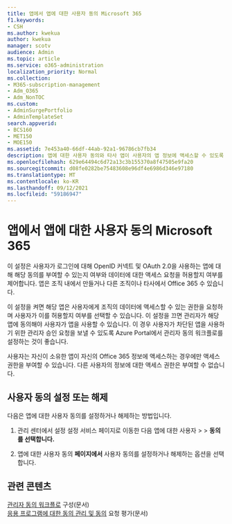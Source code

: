```yaml
---
title: 앱에서 앱에 대한 사용자 동의 Microsoft 365
f1.keywords:
- CSH
ms.author: kwekua
author: kwekua
manager: scotv
audience: Admin
ms.topic: article
ms.service: o365-administration
localization_priority: Normal
ms.collection:
- M365-subscription-management
- Adm_O365
- Adm_NonTOC
ms.custom:
- AdminSurgePortfolio
- AdminTemplateSet
search.appverid:
- BCS160
- MET150
- MOE150
ms.assetid: 7e453a40-66df-44ab-92a1-96786cb7fb34
description: 앱에 대한 사용자 동의와 타사 앱이 사용자의 앱 정보에 액세스할 수 있도록 앱을 설정하는 Microsoft 365 대해 자세히 알아보습니다.
ms.openlocfilehash: 629e64494c6d72a13c3b155370a8f47505e9fa20
ms.sourcegitcommit: d08fe0282be75483608e96df4e6986d346e97180
ms.translationtype: MT
ms.contentlocale: ko-KR
ms.lasthandoff: 09/12/2021
ms.locfileid: "59186947"
---
```

# <a name="managing-user-consent-to-apps-in-microsoft-365"></a>앱에서 앱에 대한 사용자 동의 Microsoft 365

이 설정은 사용자가 로그인에 대해 OpenID 커넥트 및 OAuth 2.0을 사용하는 앱에 대해 해당 동의를 부여할 수 있는지 여부와 데이터에 대한 액세스 요청을 허용할지 여부를 제어합니다. 앱은 조직 내에서 만들거나 다른 조직이나 타사에서 Office 365 수 있습니다.

이 설정을 켜면 해당 앱은 사용자에게 조직의 데이터에 액세스할 수 있는 권한을 요청하며 사용자가 이를 허용할지 여부를 선택할 수 있습니다. 이 설정을 끄면 관리자가 해당 앱에 동의해야 사용자가 앱을 사용할 수 있습니다. 이 경우 사용자가 차단된 앱을 사용하기 위한 관리자 승인 요청을 보낼 수 있도록 Azure Portal에서 관리자 동의 워크플로를 설정하는 것이 좋습니다.

사용자는 자신이 소유한 앱이 자신의 Office 365 정보에 액세스하는 경우에만 액세스 권한을 부여할 수 있습니다. 다른 사용자의 정보에 대한 액세스 권한은 부여할 수 없습니다.

## <a name="turning-user-consent-on-or-off"></a>사용자 동의 설정 또는 해제

다음은 앱에 대한 사용자 동의를 설정하거나 해제하는 방법입니다.

1. 관리 센터에서 설정  설정 서비스 페이지로 이동한 다음 앱에 대한 사용자 \>   >  [](https://go.microsoft.com/fwlink/p/?linkid=2053743) **동의를 선택합니다.**

2. 앱에 대한 사용자 동의 **페이지에서** 사용자 동의를 설정하거나 해제하는 옵션을 선택합니다.

## <a name="related-content"></a>관련 콘텐츠 

[관리자 동의 워크플로](/azure/active-directory/manage-apps/configure-admin-consent-workflow) 구성(문서)\
[응용 프로그램에 대한 동의 관리 및 동의](/azure/active-directory/manage-apps/manage-consent-requests) 요청 평가(문서)